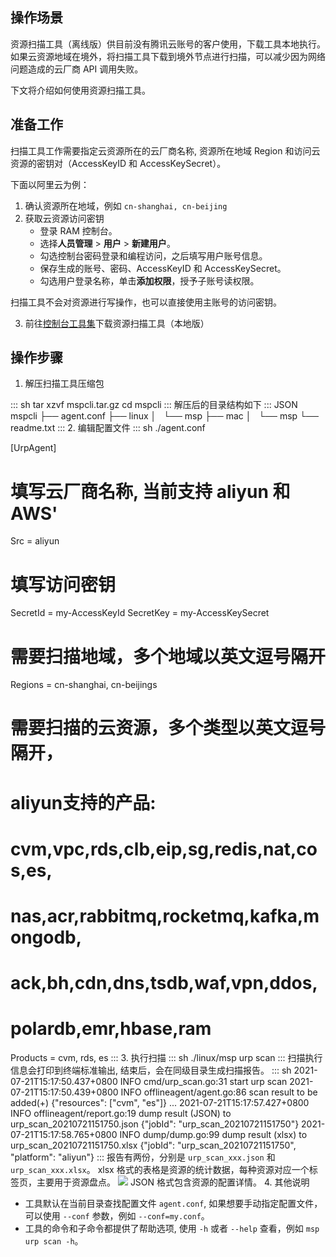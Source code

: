 ## 操作场景
资源扫描工具（离线版）供目前没有腾讯云账号的客户使用，下载工具本地执行。
如果云资源地域在境外，将扫描工具下载到境外节点进行扫描，可以减少因为网络问题造成的云厂商 API 调用失败。

下文将介绍如何使用资源扫描工具。

## 准备工作

扫描工具工作需要指定云资源所在的云厂商名称, 资源所在地域 Region 和访问云资源的密钥对（AccessKeyID 和 AccessKeySecret）。

下面以阿里云为例：
1. 确认资源所在地域，例如 `cn-shanghai, cn-beijing`
2. 获取云资源访问密钥
    - 登录 RAM 控制台。
    - 选择**人员管理** > **用户** > **新建用户**。
    - 勾选控制台密码登录和编程访问，之后填写用户账号信息。
    - 保存生成的账号、密码、AccessKeyID 和 AccessKeySecret。
    - 勾选用户登录名称，单击**添加权限**，授予子账号读权限。

扫描工具不会对资源进行写操作，也可以直接使用主账号的访问密钥。 

3. 前往[控制台工具集](https://console.cloud.tencent.com/msp)下载资源扫描工具（本地版）


## 操作步骤
1. 解压扫描工具压缩包
<dx-codeblock>
:::  sh
tar xzvf mspcli.tar.gz
cd mspcli
:::
</dx-codeblock>
解压后的目录结构如下
<dx-codeblock>
:::  JSON
mspcli
├── agent.conf
├── linux
│   └── msp
├── mac
│   └── msp
└── readme.txt
:::
</dx-codeblock>
2. 编辑配置文件
<dx-codeblock>
:::  sh
./agent.conf

[UrpAgent]
# 填写云厂商名称, 当前支持 aliyun 和 AWS'
Src = aliyun

# 填写访问密钥
SecretId = my-AccessKeyId
SecretKey = my-AccessKeySecret

# 需要扫描地域，多个地域以英文逗号隔开
Regions = cn-shanghai, cn-beijings

# 需要扫描的云资源，多个类型以英文逗号隔开，
# aliyun支持的产品:
#   cvm,vpc,rds,clb,eip,sg,redis,nat,cos,es,
#   nas,acr,rabbitmq,rocketmq,kafka,mongodb,
#   ack,bh,cdn,dns,tsdb,waf,vpn,ddos,
#   polardb,emr,hbase,ram
Products = cvm, rds, es
:::
</dx-codeblock>
3. 执行扫描
<dx-codeblock>
:::  sh
./linux/msp urp scan
:::
</dx-codeblock>
扫描执行信息会打印到终端标准输出, 结束后，会在同级目录生成扫描报告。
<dx-codeblock>
:::  sh
2021-07-21T15:17:50.437+0800	INFO	cmd/urp_scan.go:31	start urp scan
2021-07-21T15:17:50.439+0800	INFO	offlineagent/agent.go:86	scan result to be added(+)	{"resources": ["cvm", "es"]}
...
2021-07-21T15:17:57.427+0800	INFO	offlineagent/report.go:19	dump result (JSON) to urp_scan_20210721151750.json	{"jobId": "urp_scan_20210721151750"}
2021-07-21T15:17:58.765+0800	INFO	dump/dump.go:99	dump result (xlsx) to urp_scan_20210721151750.xlsx	{"jobId": "urp_scan_20210721151750", "platform": "aliyun"}
:::
</dx-codeblock>
报告有两份，分别是 `urp_scan_xxx.json` 和  `urp_scan_xxx.xlsx`。
xlsx 格式的表格是资源的统计数据，每种资源对应一个标签页，主要用于资源盘点。
<img src = "https://main.qcloudimg.com/raw/214d54010bdbe9cb4c8a94561081cbbb.png">
JSON 格式包含资源的配置详情。
4. 其他说明
 - 工具默认在当前目录查找配置文件 `agent.conf`, 如果想要手动指定配置文件，可以使用 `--conf` 参数，例如 `--conf=my.conf`。
 - 工具的命令和子命令都提供了帮助选项, 使用 `-h` 或者 `--help` 查看，例如 `msp urp scan -h`。
